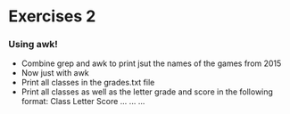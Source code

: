 # Exercises 2
### Using awk!

- Combine grep and awk to print jsut the names of the games from 2015
- Now just with awk
- Print all classes in the grades.txt file
- Print all classes as well as the letter grade and score in the following format:
	Class		Letter	Score
	...			...			...
